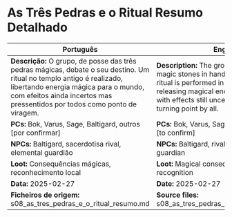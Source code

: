 # As Três Pedras e o Ritual  Resumo Detalhado

| Português | English |
|-----------|---------|
| **Descrição:** O grupo, de posse das três pedras mágicas, debate o seu destino. Um ritual no templo antigo é realizado, libertando energia mágica para o mundo, com efeitos ainda incertos mas pressentidos por todos como ponto de viragem. | **Description:** The group, with the three magic stones in hand, debates their fate. A ritual is performed in the ancient temple, releasing magical energy into the world, with effects still uncertain but sensed as a turning point by all. |
| **PCs:** Bok, Varus, Sage, Baltigard, outros [por confirmar] | **PCs:** Bok, Varus, Sage, Baltigard, others [to confirm] |
| **NPCs:** Baltigard, sacerdotisa rival, elemental guardião | **NPCs:** Baltigard, rival priestess, elemental guardian |
| **Loot:** Consequências mágicas, reconhecimento local | **Loot:** Magical consequences, local recognition |
| **Data:** 2025-02-27 | **Date:** 2025-02-27 |
| **Ficheiros de origem:** s08_as_tres_pedras_e_o_ritual_resumo.md | **Source files:** s08_as_tres_pedras_e_o_ritual_resumo.md |


















